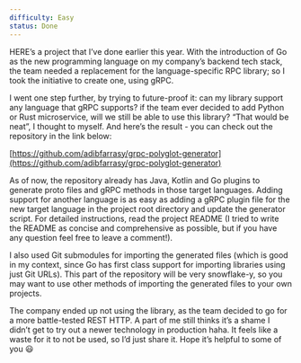 ```yaml
---
difficulty: Easy
status: Done
---
```

HERE’s a project that I’ve done earlier this year. With the introduction of Go as the new programming language on my company’s backend tech stack, the team needed a replacement for the language-specific RPC library; so I took the initiative to create one, using gRPC.

I went one step further, by trying to future-proof it: can my library support any language that gRPC supports? if the team ever decided to add Python or Rust microservice, will we still be able to use this library? “That would be neat”, I thought to myself. And here’s the result - you can check out the repository in the link below:

[https://github.com/adibfarrasy/grpc-polyglot-generator](https://github.com/adibfarrasy/grpc-polyglot-generator)

As of now, the repository already has Java, Kotlin and Go plugins to generate proto files and gRPC methods in those target languages. Adding support for another language is as easy as adding a gRPC plugin file for the new target language in the project root directory and update the generator script. For detailed instructions, read the project README (I tried to write the README as concise and comprehensive as possible, but if you have any question feel free to leave a comment!).

I also used Git submodules for importing the generated files (which is good in my context, since Go has first class support for importing libraries using just Git URLs). This part of the repository will be very snowflake-y, so you may want to use other methods of importing the generated files to your own projects.

The company ended up not using the library, as the team decided to go for a more battle-tested REST HTTP. A part of me still thinks it’s a shame I didn’t get to try out a newer technology in production haha. It feels like a waste for it to not be used, so I’d just share it. Hope it’s helpful to some of you 😃